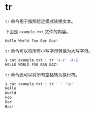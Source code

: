 # tr

`tr` 命令用于按照给定模式转换文本。

下面是 `example.txt` 文件的内容。

```bash
Hello World Foo Bar Baz!
```

`tr` 命令可以将所有小写字母转换为大写字母。

```bash
$ cat example.txt | tr 'a-z' 'A-Z'
HELLO WORLD FOO BAR BAZ!
```

`tr` 命令还可以将所有空格转为换行符。

```bash
$ cat example.txt | tr ' ' '\n'
Hello
World
Foo
Bar
Baz!
```
